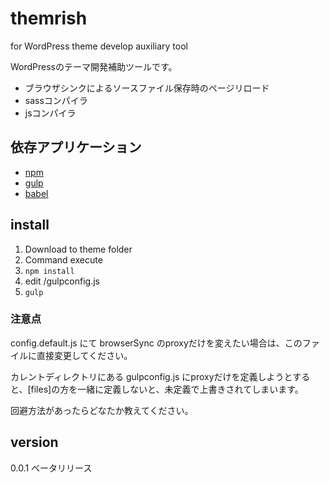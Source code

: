 # themrish

for WordPress theme develop auxiliary tool

WordPressのテーマ開発補助ツールです。

- ブラウザシンクによるソースファイル保存時のページリロード
- sassコンパイラ
- jsコンパイラ

## 依存アプリケーション
- [npm](https://www.npmjs.com/)
- [gulp](http://gulpjs.com/)
- [babel](https://babeljs.io/)

## install

1. Download to theme folder
2. Command execute
 1. ` npm install `
 2. edit /gulpconfig.js
 3. ` gulp `

### 注意点
config.default.js にて browserSync のproxyだけを変えたい場合は、このファイルに直接変更してください。

カレントディレクトリにある gulpconfig.js にproxyだけを定義しようとすると、[files]の方を一緒に定義しないと、未定義で上書きされてしまいます。

回避方法があったらどなたか教えてください。

## version

0.0.1 ベータリリース